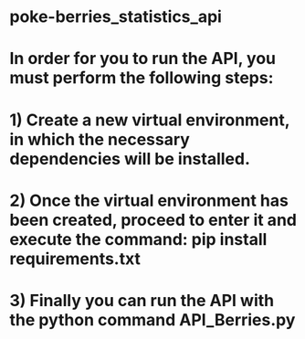 # poke-berries_statistics_api
# In order for you to run the API, you must perform the following steps:
# 1) Create a new virtual environment, in which the necessary dependencies will be installed.
# 2) Once the virtual environment has been created, proceed to enter it and execute the command: pip install requirements.txt
# 3) Finally you can run the API with the python command API_Berries.py